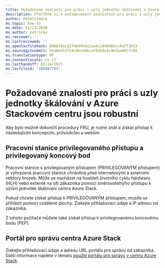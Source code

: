 ```yaml
---
title: Požadované znalosti pro práci s uzly jednotky škálování v Azure Stackovém centru jsou robustní
description: Přečtěte si o požadovaných znalostech pro práci s uzly jednotky škálování v Azure Stackovém centru, které je robustní.
author: PatAltimore
ms.topic: how-to
ms.date: 11/13/2020
ms.author: patricka
ms.reviewer: ''
ms.lastreviewed: ''
ms.openlocfilehash: b96bf9ecd1f46495da2aa4c2d49d66cc0aff1b53
ms.sourcegitcommit: 5ea0e915f24c8bcddbcaf8268e3c963aa8877c9d
ms.translationtype: MT
ms.contentlocale: cs-CZ
ms.lasthandoff: 02/14/2021
ms.locfileid: "100487795"
---
```

# <a name="required-knowledge-for-working-with-scale-unit-nodes-in-azure-stack-hub-ruggedized"></a>Požadované znalosti pro práci s uzly jednotky škálování v Azure Stackovém centru jsou robustní

Aby bylo možné dokončit procedury FRU, je nutné znát a získat přístup k následujícím koncepcím, průvodcům a webům.

## <a name="privileged-access-workstation-and-the-privileged-endpoint"></a>Pracovní stanice privilegovaného přístupu a privilegovaný koncový bod

Pracovní stanice s privilegovaným přístupem (PRIVILEGOVANÝM přístupem) je vyhrazená pracovní stanice chráněná před internetovými a externími vektory hrozeb. Může se nacházet na hostiteli životního cyklu hardwaru (HLH) nebo externě na síti zákazníka pomocí směrovatelnýho přístupu k uzlům jednotek škálování centra Azure Stack.

Pokud chcete získat přístup k PRIVILEGOVANÝM přístupem, musíte se přihlásit pomocí vzdálené plochy. Získejte přihlašovací údaje a IP adresu od zákazníka.

Z tohoto počítače můžete také získat přístup k privilegovanému koncovému bodu (PEP).

## <a name="azure-stack-hub-administrator-portal"></a>Portál pro správu centra Azure Stack

Získejte přihlašovací údaje a adresu URL portálu pro správu od zákazníka.
Další informace najdete v tématu [použití portálu pro správu](../../operator/azure-stack-manage-portals.md) 
 [v centru Azure Stack](../../operator/azure-stack-manage-portals.md).


